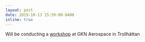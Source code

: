 ```yaml
---
layout: post
date: 2019-10-13 15:59:00-0400
inline: true
---
```


Will be conducting a [workshop](https://ec.europa.eu/research/participants/documents/downloadPublic?documentIds=080166e5cbd7aaf0&appId=PPGMS) at GKN Aerospace in Trollhättan